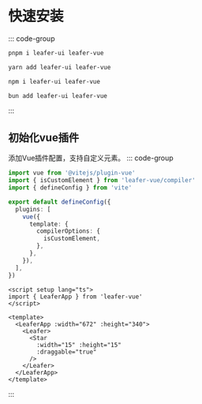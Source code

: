 <script setup lang="ts">
import code from './index.vue?raw'
</script>

# 快速安装

::: code-group

```bash [pnpm]
pnpm i leafer-ui leafer-vue
```

```bash [yarn]
yarn add leafer-ui leafer-vue
```

```bash [npm]
npm i leafer-ui leafer-vue
```

```bash [bun]
bun add leafer-ui leafer-vue
```

:::

## 初始化vue插件

添加Vue插件配置，支持自定义元素。
::: code-group

```ts [vite.config.ts]
import vue from '@vitejs/plugin-vue'
import { isCustomElement } from 'leafer-vue/compiler'
import { defineConfig } from 'vite'

export default defineConfig({
  plugins: [
    vue({
      template: {
        compilerOptions: {
          isCustomElement,
        },
      },
    }),
  ],
})
```

```vue [App.vue]
<script setup lang="ts">
import { LeaferApp } from 'leafer-vue'
</script>

<template>
  <LeaferApp :width="672" :height="340">
    <Leafer>
      <Star
        :width="15" :height="15"
        :draggable="true"
      />
    </Leafer>
  </LeaferApp>
</template>
```
:::
